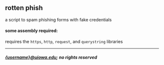 ## rotten phish
a script to spam phishing forms with fake credentials

#### some assembly required:
requires the `https`, `http`, `request`, and `querystring` libraries


------
##### <{username}@uiowa.edu>; no rights reserved
